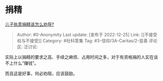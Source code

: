 # 捐精
[儿子执意捐精该怎么劝导?](https://www.zhihu.com/question/36410707/answer/2814697641)

> Author: #0-Anonymity
> Last update: [发布于 2022-12-25]
> Link: [[不接受权与不接受]]
> Category: #社科答集
> Tag: #3-信仰/3A-Caritas/2-慈善
> 评论区:
> 泛讨论:

实际上以捐精的要求之高、手续之麻烦、占用时间之多，对于有资格捐的人实在谈不上什么“赚钱”。

而且这是好事，何必劝阻，应该鼓励。
